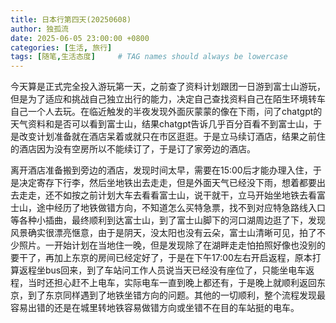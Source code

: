 ```yaml
---
title: 日本行第四天(20250608)
author: 独孤流
date: 2025-06-05 23:00:00 +0800
categories: [生活, 旅行]
tags: [随笔,生活态度]     # TAG names should always be lowercase
---
```


今天算是正式完全投入游玩第一天，之前查了资料计划跟团一日游到富士山游玩，但是为了适应和挑战自己独立出行的能力，决定自己查找资料自己在陌生环境转车自己一个人去玩。在临近触发的半夜发现外面灰蒙蒙的像在下雨，问了chatgpt的天气资料和是否可以看到富士山，结果chatgpt告诉几乎百分百看不到富士山，于是改变计划准备就在酒店呆着或就只在市区逛逛。于是立马续订酒店，结果之前住的酒店因为没有空房所以不能续订了，于是订了家旁边的酒店。

离开酒店准备搬到旁边的酒店，发现时间太早，需要在15:00后才能办理入住，于是决定寄存下行李，然后坐地铁出去走走，但是外面天气已经没下雨，想着都要出去走走，还不如按之前计划大车去看看富士山，说干就干，立马开始坐地铁去看富士山，途中经历了地铁做错方向，不知道怎么买特急票，找不到对应特急路线入口等各种小插曲，最终顺利到达富士山，到了富士山脚下的河口湖周边逛了下，发现风景确实很漂亮惬意，由于是阴天，没太阳也没有云朵，富士山清晰可见，拍了不少照片。一开始计划在当地住一晚，但是发现除了在湖畔走走怕拍照好像也没别的要干了，再加上东京的房间已经定好了，于是在下午17:00左右开启返程，原本打算返程坐bus回来，到了车站问工作人员说当天已经没有座位了，只能坐电车返程，当时还担心赶不上电车，实际电车一直到晚上都还有，于是晚上就顺利返回东京，到了东京同样遇到了地铁坐错方向的问题。其他的一切顺利，整个流程发现最容易出错的还是在城里转地铁容易做错方向或坐错不在目的车站挺的电车。